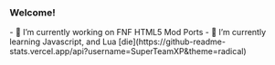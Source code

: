 ### Welcome!

<!--
**SuperTeamXP/SuperTeamXP** is a ✨ _special_ ✨ repository because its `README.md` (this file) appears on your GitHub profile.

Here are some ideas to get you started:
--!>
- 🔭 I’m currently working on FNF HTML5 Mod Ports

- 🌱 I’m currently learning Javascript, and Lua



[die](https://github-readme-stats.vercel.app/api?username=SuperTeamXP&theme=radical)
